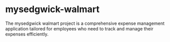 # mysedgwick-walmart
The mysedgwick walmart project is a comprehensive expense management application tailored for employees who need to track and manage their expenses efficiently. 
